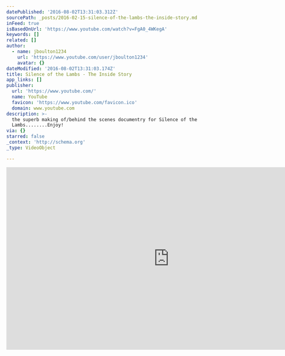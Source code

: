 ```yaml
---
datePublished: '2016-08-02T13:31:03.312Z'
sourcePath: _posts/2016-02-15-silence-of-the-lambs-the-inside-story.md
inFeed: true
isBasedOnUrl: 'https://www.youtube.com/watch?v=FgA0_4WKegA'
keywords: []
related: []
author:
  - name: jboulton1234
    url: 'https://www.youtube.com/user/jboulton1234'
    avatar: {}
dateModified: '2016-08-02T13:31:03.174Z'
title: Silence of the Lambs - The Inside Story
app_links: []
publisher:
  url: 'https://www.youtube.com/'
  name: YouTube
  favicon: 'https://www.youtube.com/favicon.ico'
  domain: www.youtube.com
description: >-
  the superb making of/behind the scenes documentry for Silence of the
  Lambs........Enjoy!
via: {}
starred: false
_context: 'http://schema.org'
_type: VideoObject

---
```

<iframe src="https://cdn.embedly.com/widgets/media.html?src=https%3A%2F%2Fwww.youtube.com%2Fembed%2FFgA0_4WKegA%3Ffeature%3Doembed&amp;url=https%3A%2F%2Fwww.youtube.com%2Fwatch%3Fv%3DFgA0_4WKegA&amp;image=https%3A%2F%2Fi.ytimg.com%2Fvi%2FFgA0_4WKegA%2Fhqdefault.jpg&amp;key=b7d04c9b404c499eba89ee7072e1c4f7&amp;type=text%2Fhtml&amp;schema=youtube" width="854" height="480" scrolling="no" frameborder="0" allowfullscreen="allowfullscreen" style=""></iframe>